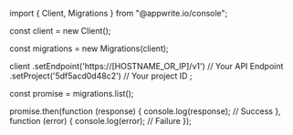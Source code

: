 import { Client, Migrations } from "@appwrite.io/console";

const client = new Client();

const migrations = new Migrations(client);

client
    .setEndpoint('https://[HOSTNAME_OR_IP]/v1') // Your API Endpoint
    .setProject('5df5acd0d48c2') // Your project ID
;

const promise = migrations.list();

promise.then(function (response) {
    console.log(response); // Success
}, function (error) {
    console.log(error); // Failure
});
